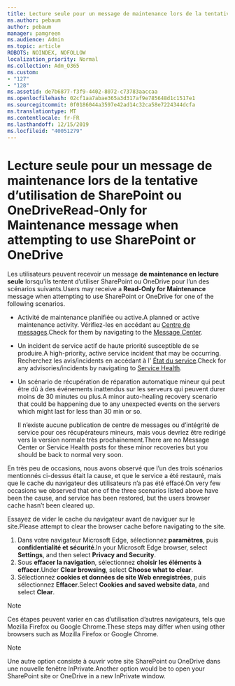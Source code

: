 ```yaml
---
title: Lecture seule pour un message de maintenance lors de la tentative d’utilisation de SharePoint ou OneDrive
ms.author: pebaum
author: pebaum
manager: pamgreen
ms.audience: Admin
ms.topic: article
ROBOTS: NOINDEX, NOFOLLOW
localization_priority: Normal
ms.collection: Adm_O365
ms.custom:
- "127"
- "128"
ms.assetid: de7b6877-f3f9-4402-8072-c73783aaccaa
ms.openlocfilehash: 02cf1aa7abae365a3d317af9e785648d1c1517e1
ms.sourcegitcommit: 0f0186044a3597e42ad14c32ca58e7224344dcfa
ms.translationtype: MT
ms.contentlocale: fr-FR
ms.lasthandoff: 12/15/2019
ms.locfileid: "40051279"
---
```

# <a name="read-only-for-maintenance-message-when-attempting-to-use-sharepoint-or-onedrive"></a><span data-ttu-id="f956b-102">Lecture seule pour un message de maintenance lors de la tentative d’utilisation de SharePoint ou OneDrive</span><span class="sxs-lookup"><span data-stu-id="f956b-102">Read-Only for Maintenance message when attempting to use SharePoint or OneDrive</span></span>

<span data-ttu-id="f956b-103">Les utilisateurs peuvent recevoir un message **de maintenance en lecture seule** lorsqu’ils tentent d’utiliser SharePoint ou OneDrive pour l’un des scénarios suivants.</span><span class="sxs-lookup"><span data-stu-id="f956b-103">Users may receive a **Read-Only for Maintenance** message when attempting to use SharePoint or OneDrive for one of the following scenarios.</span></span> 

-   <span data-ttu-id="f956b-104">Activité de maintenance planifiée ou active.</span><span class="sxs-lookup"><span data-stu-id="f956b-104">A planned or active maintenance activity.</span></span>  <span data-ttu-id="f956b-105">Vérifiez-les en accédant au [Centre de messages](https://portal.office.com/adminportal/home#/messagecenter).</span><span class="sxs-lookup"><span data-stu-id="f956b-105">Check for them by navigating to the [Message Center](https://portal.office.com/adminportal/home#/messagecenter).</span></span>
-   <span data-ttu-id="f956b-106">Un incident de service actif de haute priorité susceptible de se produire.</span><span class="sxs-lookup"><span data-stu-id="f956b-106">A high-priority, active service incident that may be occurring.</span></span> <span data-ttu-id="f956b-107">Recherchez les avis/incidents en accédant à l' [État du service](https://portal.office.com/adminportal/home#/servicehealth).</span><span class="sxs-lookup"><span data-stu-id="f956b-107">Check for any advisories/incidents by navigating to [Service Health](https://portal.office.com/adminportal/home#/servicehealth).</span></span>
-   <span data-ttu-id="f956b-108">Un scénario de récupération de réparation automatique mineur qui peut être dû à des événements inattendus sur les serveurs qui peuvent durer moins de 30 minutes ou plus.</span><span class="sxs-lookup"><span data-stu-id="f956b-108">A minor auto-healing recovery scenario that could be happening due to any unexpected events on the servers which might last for less than 30 min or so.</span></span> 
    
    <span data-ttu-id="f956b-109">Il n’existe aucune publication de centre de messages ou d’intégrité de service pour ces récupérateurs mineurs, mais vous devriez être redirigé vers la version normale très prochainement.</span><span class="sxs-lookup"><span data-stu-id="f956b-109">There are no Message Center or Service Health posts for these minor recoveries but you should be back to normal very soon.</span></span>

<span data-ttu-id="f956b-110">En très peu de occasions, nous avons observé que l’un des trois scénarios mentionnés ci-dessus était la cause, et que le service a été restauré, mais que le cache du navigateur des utilisateurs n’a pas été effacé.</span><span class="sxs-lookup"><span data-stu-id="f956b-110">On very few occasions we observed that one of the three scenarios listed above have been the cause, and service has been restored, but the users browser cache hasn’t been cleared up.</span></span>

<span data-ttu-id="f956b-111">Essayez de vider le cache du navigateur avant de naviguer sur le site.</span><span class="sxs-lookup"><span data-stu-id="f956b-111">Please attempt to clear the browser cache before navigating to the site.</span></span>

1. <span data-ttu-id="f956b-112">Dans votre navigateur Microsoft Edge, sélectionnez **paramètres**, puis **confidentialité et sécurité**.</span><span class="sxs-lookup"><span data-stu-id="f956b-112">In your Microsoft Edge browser, select **Settings**, and then select **Privacy and Security**.</span></span>
2. <span data-ttu-id="f956b-113">Sous **effacer la navigation**, sélectionnez **choisir les éléments à effacer**.</span><span class="sxs-lookup"><span data-stu-id="f956b-113">Under **Clear browsing**, select **Choose what to clear**.</span></span>
3. <span data-ttu-id="f956b-114">Sélectionnez **cookies et données de site Web enregistrées**, puis sélectionnez **Effacer**.</span><span class="sxs-lookup"><span data-stu-id="f956b-114">Select **Cookies and saved website data**, and select **Clear**.</span></span>

>[!Note] 
> <span data-ttu-id="f956b-115">Ces étapes peuvent varier en cas d’utilisation d’autres navigateurs, tels que Mozilla Firefox ou Google Chrome.</span><span class="sxs-lookup"><span data-stu-id="f956b-115">These steps may differ when using other browsers such as Mozilla Firefox or Google Chrome.</span></span>

>[!Note] 
> <span data-ttu-id="f956b-116">Une autre option consiste à ouvrir votre site SharePoint ou OneDrive dans une nouvelle fenêtre InPrivate.</span><span class="sxs-lookup"><span data-stu-id="f956b-116">Another option would be to open your SharePoint site or OneDrive in a new InPrivate window.</span></span>